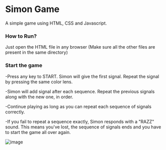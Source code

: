 # Simon Game
A simple game using HTML, CSS and Javascript.

### How to Run?
Just open the HTML file in any browser (Make sure all the other files are present in the same directory)

### Start the game
-Press any key to START. Simon will give the first signal. Repeat the signal by pressing the same color lens.

-Simon will add signal after each sequence. Repeat the previous signals along with the new one, in order.

-Continue playing as long as you can repeat each sequence of signals correctly.

-If you fail to repeat a sequence exactly, Simon responds with a "RAZZ" sound. This means you've lost, the sequence of signals ends and you have to start the game all over again.



![image](https://github.com/chandranilbakshi/Simon-Game/assets/139606982/98de27de-9856-43fd-ab9f-fc51ae209961)
